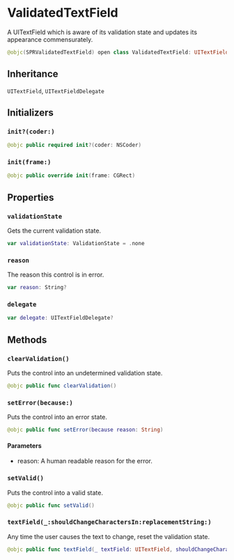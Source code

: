 # ValidatedTextField

A UITextField which is aware of its validation state and updates its appearance commensurately.

``` swift
@objc(SPRValidatedTextField) open class ValidatedTextField: UITextField
```

## Inheritance

`UITextField`, `UITextFieldDelegate`

## Initializers

### `init?(coder:)`

``` swift
@objc public required init?(coder: NSCoder)
```

### `init(frame:)`

``` swift
@objc public override init(frame: CGRect)
```

## Properties

### `validationState`

Gets the current validation state.

``` swift
var validationState: ValidationState = .none
```

### `reason`

The reason this control is in error.

``` swift
var reason: String?
```

### `delegate`

``` swift
var delegate: UITextFieldDelegate?
```

## Methods

### `clearValidation()`

Puts the control into an undetermined validation state.

``` swift
@objc public func clearValidation()
```

### `setError(because:)`

Puts the control into an error state.

``` swift
@objc public func setError(because reason: String)
```

#### Parameters

  - reason: A human readable reason for the error.

### `setValid()`

Puts the control into a valid state.

``` swift
@objc public func setValid()
```

### `textField(_:shouldChangeCharactersIn:replacementString:)`

Any time the user causes the text to change, reset the validation state.

``` swift
@objc public func textField(_ textField: UITextField, shouldChangeCharactersIn range: NSRange, replacementString string: String) -> Bool
```
